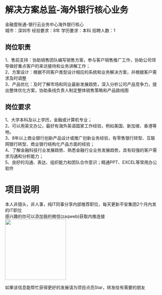 # 解决方案总监-海外银行核心业务
金融壹账通-银行云业务中心海外银行核心  
城市：深圳市 经验要求：8年 学历要求：本科  招聘人数：1

## 岗位职责
1、售前支持：协助销售团队编写销售方案，参与客户销售推广工作，协助公司领导做好重点客户的来访接待和业务讲解工作；   
2、方案设计：根据不同客户类型设计相应的系统和业务解决方案，并根据客户需求及时调整   
3、产品优化：及时了解市场和同业最新发展趋势，深入分析公司产品竞争力，提出整体优化方案，协助条线负责人制定整体销售策略和产品路线图

## 岗位要求
1、大学本科及以上学历，金融或计算机专业；   
2、可以用英文办公，最好有海外英语国家工作经验，例如美国、新加坡、香港等地。   
3、8年以上商业银行创新产品设计或推广创新业务经验，有零售银行转型、互联网银行转型、商业银行结构化产品方面的经验；   
4、了解金融科技行业发展趋势、熟悉金融行业业务发展趋势，具有较强的客户需求沟通和分析能力；   
5、良好的沟通、表达、组织能力和团队合作意识；精通PPT、EXCEL等常用办公软件

# 项目说明

本人非猎头，非人事，纯IT同事分享内部推荐职位，每天更新平安集团2个月内发的IT职位  
感兴趣的你可以添加我的微信(zaqweb)获取内推连接  
<img src="https://github.com/zaqweb/PA-IT-JOBS/blob/master/WechatICode.jpeg"  height="200" width="200">

如果该信息能帮忙获得更好的发展请为项目点亮Star，转发给有需要的朋友




